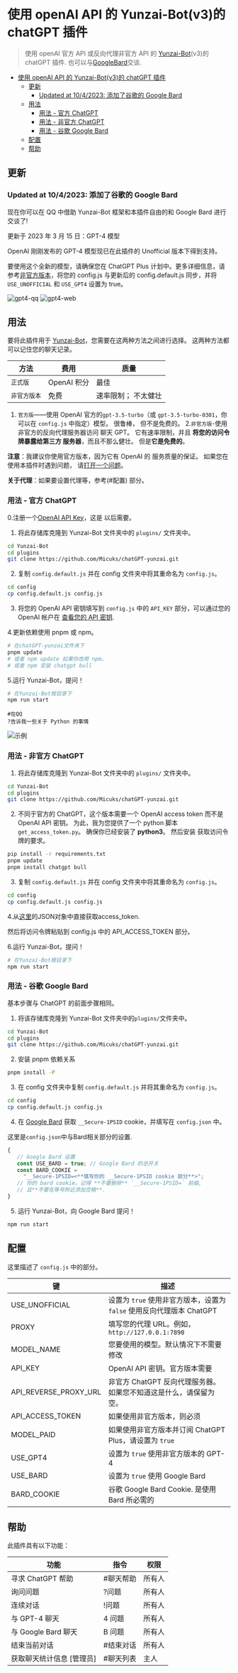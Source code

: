 # 使用 openAI API 的 Yunzai-Bot(v3)的 chatGPT 插件

> 使用 openAI 官方 API 或反向代理非官方 API 的
> [Yunzai-Bot](https://gitee.com/yoimiya-kokomi/Yunzai-Bot)(v3)的 chatGPT 插件. 也可以与[GoogleBard](bard.google.com)交谈.

- [使用 openAI API 的 Yunzai-Bot(v3)的 chatGPT 插件](#使用-openai-api-的-yunzai-botv3的-chatgpt-插件)
  - [更新](#更新)
    - [Updated at 10/4/2023: 添加了谷歌的 Google Bard](#updated-at-1042023-添加了谷歌的-google-bard)
  - [用法](#用法)
    - [用法 - 官方 ChatGPT](#用法---官方-chatgpt)
    - [用法 - 非官方 ChatGPT](#用法---非官方-chatgpt)
    - [用法 - 谷歌 Google Bard](#用法---谷歌-google-bard)
  - [配置](#配置)
  - [帮助](#帮助)

## 更新

### Updated at 10/4/2023: 添加了谷歌的 Google Bard

现在你可以在 QQ 中借助 Yunzai-Bot 框架和本插件自由的和 Google Bard 进行交谈了!

更新于 2023 年 3 月 15 日：GPT-4 模型

OpenAI 刚刚发布的 GPT-4 模型现已在此插件的 Unofficial 版本下得到支持。

要使用这个全新的模型，请确保您在 ChatGPT Plus 计划中。更多详细信息，请参考[非官方版本](#用法---非官方-chatgpt)，将您的 config.js 与更新后的 config.default.js 同步，并将 `USE_UNOFFICIAL` 和 `USE_GPT4` 设置为 true。

![gpt4-qq](docs/gpt4-qq.png)
![gpt4-web](docs/gpt4-web.png)

## 用法

要将此插件用于 [Yunzai-Bot](https://gitee.com/yoimiya-kokomi/Yunzai-Bot)，您需要在这两种方法之间进行选择。
这两种方法都可以记住您的聊天记录。

| 方法         | 费用        | 质量                |
| ------------ | ----------- | ------------------- |
| `正式版`     | OpenAI 积分 | 最佳                |
| `非官方版本` | 免费        | 速率限制； 不太健壮 |

1. `官方版`——使用 OpenAI 官方的`gpt-3.5-turbo`（或
   `gpt-3.5-turbo-0301`，你可以在 `config.js` 中指定）模型。 很鲁棒，
   但不是免费的。 2.`非官方版`-使用非官方的反向代理服务器访问
   聊天 GPT。 它有速率限制，并且 **将您的访问令牌暴露给第三方
   服务器**，而且不那么健壮。 但是**它是免费的**。

**注意**：我建议你使用官方版本，因为它有 OpenAI 的
服务质量的保证。 如果您在使用本插件时遇到问题，
请[打开一个问题](https://github.com/Micuks/chatGPT-yunzai/issues)。

**关于代理**：如果要设置代理等，参考(#配置)
部分。

### 用法 - 官方 ChatGPT

0.注册一个[OpenAI API Key](https://platform.openai.com/overview)，这是
以后需要。

1. 将此存储库克隆到 Yunzai-Bot 文件夹中的 `plugins/` 文件夹中。

```bash
cd Yunzai-Bot
cd plugins
git clone https://github.com/Micuks/chatGPT-yunzai.git
```

2. 复制 `config.default.js` 并在 config 文件夹中将其重命名为 `config.js`。

```bash
cd config
cp config.default.js config.js
```

3. 将您的 OpenAI API 密钥填写到 `config.js` 中的 `API_KEY` 部分，可以通过您的 OpenAI 帐户在 [查看您的 API 密钥](https://platform.openai.com/account/api-keys).

4.更新依赖使用 pnpm 或 npm。

```bash
# 在chatGPT-yunzai文件夹下
pnpm update
# 或者 npm update 如果你改用 npm。
# 或者 npm 安装 chatgpt bull
```

5.运行 Yunzai-Bot，提问！

```bash
# 在Yunzai-Bot根目录下
npm run start
```

```
#在QQ
?告诉我一些关于 Python 的事情
```

![示例](./docs/example.png)

### 用法 - 非官方 ChatGPT

1. 将此存储库克隆到 Yunzai-Bot 文件夹中的 `plugins/` 文件夹中。

```bash
cd Yunzai-Bot
cd plugins
git clone https://github.com/Micuks/chatGPT-yunzai.git
```

2. 不同于官方的 ChatGPT，这个版本需要一个 OpenAI access token
   而不是 OpenAI API 密钥。 为此，我为您提供了一个 python 脚本
   `get_access_token.py`。 确保你已经安装了 **python3**。 然后安装
   获取访问令牌的要求。

```bash
pip install -r requirements.txt
pnpm update
pnpm install chatgpt bull
```

3. 复制 `config.default.js` 并在 config 文件夹中将其重命名为 `config.js`。

```bash
cd config
cp config.default.js config.js
```

4.从[这里](https://chat.openai.com/api/auth/session)的JSON对象中直接获取access_token.

然后将访问令牌粘贴到 config.js 中的 API_ACCESS_TOKEN 部分。

6.运行 Yunzai-Bot，提问！

```bash
# 在Yunzai-Bot根目录下
npm run start
```

### 用法 - 谷歌 Google Bard

基本步骤与 ChatGPT 的前面步骤相同。

1. 将该存储库克隆到 Yunzai-Bot 文件夹中的`plugins/`文件夹中。

```bash
cd Yunzai-Bot
cd plugins
git clone https://github.com/Micuks/chatGPT-yunzai.git
```

2. 安装 pnpm 依赖关系

```bash
pnpm install -P
```

3. 在 config 文件夹中复制 `config.default.js` 并将其重命名为 `config.js`。

```bash
cd config
cp config.default.js config.js
```

4. 在 [Google Bard](bard.google.com) 获取 `__Secure-1PSID` cookie，并填写在
   `config.json` 中。


这里是`config.json`中与Bard相关部分的设置.

```javascript
{
   // Google Bard 设置
   const USE_BARD = true; // Google Bard 的总开关
   const BARD_COOKIE =
     "__Secure-1PSID=<**填写你的 __Secure-1PSID cookie 部分**>";
   // 你的 bard cookie。记得 **不要删除** `__Secure-1PSID=` 前缀,
   // 且**不要在等号附近添加空格**.
}
```

5. 运行 Yunzai-Bot，向 Google Bard 提问！

```bash
npm run start
```

## 配置

这里描述了 `config.js` 中的部分。

| 键                    | 描述                                                                  |
| --------------------- | --------------------------------------------------------------------- |
| USE_UNOFFICIAL        | 设置为 `true` 使用非官方版本，设置为 `false` 使用反向代理版本 ChatGPT |
| PROXY                 | 填写您的代理 URL。例如，`http://127.0.0.1:7890`                       |
| MODEL_NAME            | 您要使用的模型。默认情况下不需要修改                                  |
| API_KEY               | OpenAI API 密钥。官方版本需要                                         |
| API_REVERSE_PROXY_URL | 非官方 ChatGPT 反向代理服务器。如果您不知道这是什么，请保留为空。     |
| API_ACCESS_TOKEN      | 如果使用非官方版本，则必须                                            |
| MODEL_PAID            | 如果使用非官方版本并订阅 ChatGPT Plus，请设置为 `true`                |
| USE_GPT4              | 设置为 `true` 使用非官方版本的 GPT-4                                  |
| USE_BARD              | 设置为 `true` 使用 Google Bard                                        |
| BARD_COOKIE           | 谷歌 Google Bard Cookie. 是使用 Bard 所必需的                         |

## 帮助

此插件具有以下功能：

| 功能                      | 指令      | 权限   |
| ------------------------- | --------- | ------ |
| 寻求 ChatGPT 帮助         | #聊天帮助 | 所有人 |
| 询问问题                  | ?问题     | 所有人 |
| 连续对话                  | !问题     | 所有人 |
| 与 GPT-4 聊天             | 4 问题    | 所有人 |
| 与 Google Bard 聊天       | B 问题    | 所有人 |
| 结束当前对话              | #结束对话 | 所有人 |
| 获取聊天统计信息 [管理员] | #聊天列表 | 主人   |
